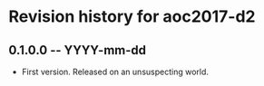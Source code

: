 # Revision history for aoc2017-d2

## 0.1.0.0  -- YYYY-mm-dd

* First version. Released on an unsuspecting world.
